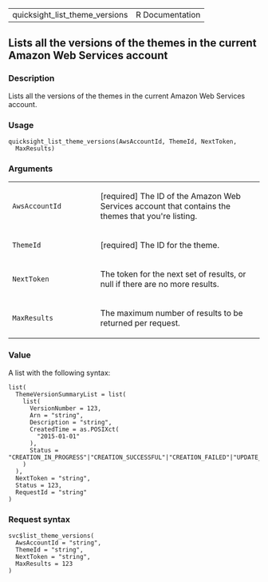 <table style="width: 100%;">
<tbody>
<tr class="odd">
<td>quicksight_list_theme_versions</td>
<td style="text-align: right;">R Documentation</td>
</tr>
</tbody>
</table>

## Lists all the versions of the themes in the current Amazon Web Services account

### Description

Lists all the versions of the themes in the current Amazon Web Services
account.

### Usage

    quicksight_list_theme_versions(AwsAccountId, ThemeId, NextToken,
      MaxResults)

### Arguments

<table>
<colgroup>
<col style="width: 35%" />
<col style="width: 65%" />
</colgroup>
<tbody>
<tr class="odd">
<td><code
id="quicksight_list_theme_versions_:_AwsAccountId">AwsAccountId</code></td>
<td><p>[required] The ID of the Amazon Web Services account that
contains the themes that you're listing.</p></td>
</tr>
<tr class="even">
<td><code
id="quicksight_list_theme_versions_:_ThemeId">ThemeId</code></td>
<td><p>[required] The ID for the theme.</p></td>
</tr>
<tr class="odd">
<td><code
id="quicksight_list_theme_versions_:_NextToken">NextToken</code></td>
<td><p>The token for the next set of results, or null if there are no
more results.</p></td>
</tr>
<tr class="even">
<td><code
id="quicksight_list_theme_versions_:_MaxResults">MaxResults</code></td>
<td><p>The maximum number of results to be returned per
request.</p></td>
</tr>
</tbody>
</table>

### Value

A list with the following syntax:

    list(
      ThemeVersionSummaryList = list(
        list(
          VersionNumber = 123,
          Arn = "string",
          Description = "string",
          CreatedTime = as.POSIXct(
            "2015-01-01"
          ),
          Status = "CREATION_IN_PROGRESS"|"CREATION_SUCCESSFUL"|"CREATION_FAILED"|"UPDATE_IN_PROGRESS"|"UPDATE_SUCCESSFUL"|"UPDATE_FAILED"|"DELETED"
        )
      ),
      NextToken = "string",
      Status = 123,
      RequestId = "string"
    )

### Request syntax

    svc$list_theme_versions(
      AwsAccountId = "string",
      ThemeId = "string",
      NextToken = "string",
      MaxResults = 123
    )
